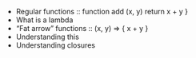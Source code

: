 - Regular functions :: function add (x, y) return x + y }
- What is a lambda
- “Fat arrow” functions :: (x, y) => { x + y }
- Understanding this
- Understanding closures